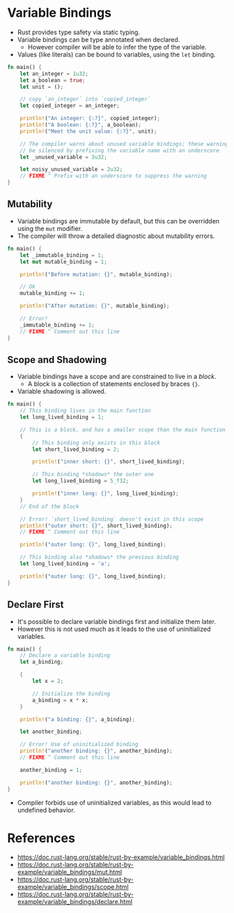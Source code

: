 # Variable Bindings
* Rust provides type safety via static typing.
* Variable bindings can be type annotated when declared.
	* However compiler will be able to infer the type of the variable.
* Values (like literals) can be bound to variables, using the `let` binding.
```rust
fn main() {
	let an_integer = 1u32;
	let a_boolean = true;
	let unit = ();

	// copy `an_integer` into `copied_integer`
	let copied_integer = an_integer;

	println!("An integer: {:?}", copied_integer);
	println!("A boolean: {:?}", a_boolean);
	println!("Meet the unit value: {:?}", unit);

	// The compiler warns about unused variable bindings; these warnings can
	// be silenced by prefixing the variable name with an underscore
	let _unused_variable = 3u32;

	let noisy_unused_variable = 2u32;
	// FIXME ^ Prefix with an underscore to suppress the warning
}
```
## Mutability
* Variable bindings are immutable by default, but this can be overridden using the `mut` modifier.
* The compiler will throw a detailed diagnostic about mutability errors.
```rust
fn main() {
	let _immutable_binding = 1;
	let mut mutable_binding = 1;

	println!("Before mutation: {}", mutable_binding);

	// Ok
	mutable_binding += 1;

	println!("After mutation: {}", mutable_binding);

	// Error!
	_immutable_binding += 1;
	// FIXME ^ Comment out this line
}
```
## Scope and Shadowing
* Variable bindings have a scope and are constrained to live in a _block_.
	* A block is a collection of statements enclosed by braces `{}`.
* Variable shadowing is allowed.
```rust
fn main() {
	// This binding lives in the main function
	let long_lived_binding = 1;

	// This is a block, and has a smaller scope than the main function
	{
		// This binding only exists in this block
		let short_lived_binding = 2;

		println!("inner short: {}", short_lived_binding);

		// This binding *shadows* the outer one
		let long_lived_binding = 5_f32;

		println!("inner long: {}", long_lived_binding);
	}
	// End of the block

	// Error! `short_lived_binding` doesn't exist in this scope
	println!("outer short: {}", short_lived_binding);
	// FIXME ^ Comment out this line

	println!("outer long: {}", long_lived_binding);

	// This binding also *shadows* the previous binding
	let long_lived_binding = 'a';

	println!("outer long: {}", long_lived_binding);
}
```
## Declare First
* It's possible to declare variable bindings first and initialize them later.
* However this is not used much as it leads to the use of uninitialized variables.
```rust
fn main() {
	// Declare a variable binding
	let a_binding;

	{
		let x = 2;

		// Initialize the binding
		a_binding = x * x;
	}

	println!("a binding: {}", a_binding);

	let another_binding;

	// Error! Use of uninitialized binding
	println!("another binding: {}", another_binding);
	// FIXME ^ Comment out this line

	another_binding = 1;

	println!("another binding: {}", another_binding);
}
```
* Compiler forbids use of uninitialized variables, as this would lead to undefined behavior.
# References
* https://doc.rust-lang.org/stable/rust-by-example/variable_bindings.html
* https://doc.rust-lang.org/stable/rust-by-example/variable_bindings/mut.html
* https://doc.rust-lang.org/stable/rust-by-example/variable_bindings/scope.html
* https://doc.rust-lang.org/stable/rust-by-example/variable_bindings/declare.html
